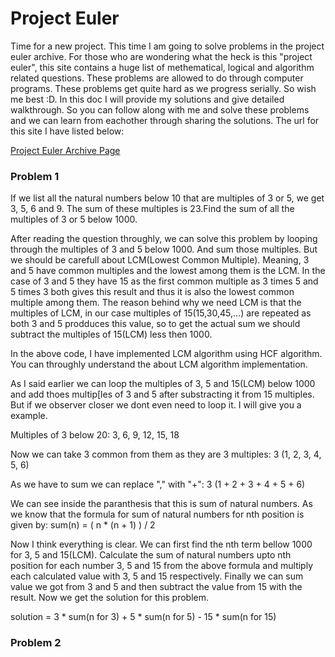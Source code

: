 # Project Euler

Time for a new project. This time I am going to solve problems in the project euler archive. For those who are wondering what the heck is this "project euler", this site contains a huge list of methematical, logical and algorithm related questions. These problems are allowed to do through computer programs. These problems get quite hard as we progress serially. So wish me best :D. In this doc I will provide my solutions and give detailed walkthrough. So you can follow along with me and solve these problems and we can learn from eachother through sharing the solutions. The url for this site I have listed below:

[Project Euler Archive Page](https://projecteuler.net/archives)

### Problem 1

If we list all the natural numbers below 10 that are multiples of 3 or 5, we get 3, 5, 6 and 9. The sum of these multiples is 23.Find the sum of all the multiples of 3 or 5 below 1000.

After reading the question throughly, we can solve this problem by looping through the multiples of 3 and 5 below 1000. And sum those multiples. But we should be carefull about LCM(Lowest Common Multiple). Meaning, 3 and 5 have common multiples and the lowest among them is the LCM. In the case of 3 and 5 they have 15 as the first common multiple as 3 times 5 and 5 times 3 both gives this result and thus it is also the lowest common multiple among them. The reason behind why we need LCM is that the multiples of LCM, in our case multiples of 15(15,30,45,...) are repeated as both 3 and 5 prodduces this value, so to get the actual sum we should subtract the multiples of 15(LCM) less then 1000.

In the above code, I have implemented LCM algorithm using HCF algorithm. You can throughly understand the about LCM algorithm implementation.

As I said earlier we can loop the multiples of 3, 5 and 15(LCM) below 1000 and add thoes multip[les of 3 and 5 after substracting it from 15 multiples. But if we observer closer we dont even need to loop it. I will give you a example.

Multiples of 3 below 20:
3, 6, 9, 12, 15, 18

Now we can take 3 common from them as they are 3 multiples:
3 (1, 2, 3, 4, 5, 6)

As we have to sum we can replace "," with "+":
3 (1 + 2 + 3 + 4 + 5 + 6)

We can see inside the paranthesis that this is sum of natural numbers. As we know that the formula for sum of natural numbers for nth position is given by:
sum(n) = ( n * (n + 1) ) / 2

Now I think everything is clear. We can first find the nth term bellow 1000 for 3, 5 and 15(LCM). Calculate the sum of natural numbers upto nth position for each number 3, 5 and 15 from the above formula and multiply each calculated value with 3, 5 and 15 respectively. Finally we can sum value we got from 3 and 5 and then subtract the value from 15 with the result. Now we get the solution for this problem.

solution = 3 * sum(n for 3) + 5 * sum(n for 5) - 15 * sum(n for 15)

### Problem 2



